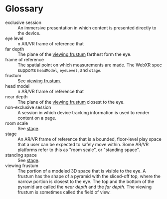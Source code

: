 # Glossary

<dl>
  <dt>exclusive session</dt>
  <dd>An immersive presentation in which content is presented directly to the device.</dd>

  <dt>eye level</dt>
  <dd>n AR/VR frame of reference that</dd>

  <dt>far depth</dt>
  <dd>The plane of the <a href="#viewing-frustum">viewing frustum</a> farthest form the eye.</dd>

  <dt>frame of reference</dt>
  <dd>The spatial point on which measurements are made. The WebXR spec supports <code>headModel</code>, <code>eyeLevel</code>, and <code>stage</code>.</dd>

  <dt>frustum</dt>
  <dd>See <a href="#viewing-frustum">viewing frustum</a>.</dd>

  <dt>head model</dt>
  <dd>n AR/VR frame of reference that</dd>

  <dt>near depth</dt>
  <dd>The plane of the <a href="#viewing-frustum">viewing frustum</a> closest to the eye.</dd>

  <dt>non-exclusive session</dt>
  <dd>A session in which device tracking information is used to render content on a page.</dd>

  <dt>room scale</dt>
  <dd>See <a href="#stage">stage</a>.</dd>

  <dt id="stage">stage</dt>
  <dd>An AR/VR frame of reference that is a bounded, floor-level play space that a user can be expected to safely move within. Some AR/VR platforms refer to this as "room scale", or "standing space".</dd>

  <dt>standing space</dt>
  <dd>See <a href="#stage">stage</a>.</dd>

  <dt id="viewing-frustum">viewing frustum</dt>
  <dd>The portion of a modeled 3D space that is visible to the eye. A frustum has the shape of a pyramid with the sliced-off top, where the narrow portion is closest to the eye. The top and the bottom of the pyramid are called the <em>near depth</em> and the <em>far depth</em>. The viewing frustum is sometimes called the field of view.</dd>
</dl>
